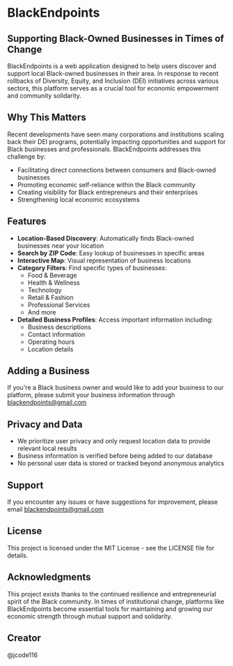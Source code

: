 # BlackEndpoints

## Supporting Black-Owned Businesses in Times of Change

BlackEndpoints is a web application designed to help users discover and support local Black-owned businesses in their area. In response to recent rollbacks of Diversity, Equity, and Inclusion (DEI) initiatives across various sectors, this platform serves as a crucial tool for economic empowerment and community solidarity.

## Why This Matters

Recent developments have seen many corporations and institutions scaling back their DEI programs, potentially impacting opportunities and support for Black businesses and professionals. BlackEndpoints addresses this challenge by:

- Facilitating direct connections between consumers and Black-owned businesses
- Promoting economic self-reliance within the Black community
- Creating visibility for Black entrepreneurs and their enterprises
- Strengthening local economic ecosystems

## Features

- **Location-Based Discovery**: Automatically finds Black-owned businesses near your location
- **Search by ZIP Code**: Easy lookup of businesses in specific areas
- **Interactive Map**: Visual representation of business locations
- **Category Filters**: Find specific types of businesses:
  - Food & Beverage
  - Health & Wellness
  - Technology
  - Retail & Fashion
  - Professional Services
  - And more
- **Detailed Business Profiles**: Access important information including:
  - Business descriptions
  - Contact information
  - Operating hours
  - Location details

## Adding a Business

If you're a Black business owner and would like to add your business to our platform, please submit your business information through blackendpoints@gmail.com

## Privacy and Data

- We prioritize user privacy and only request location data to provide relevant local results
- Business information is verified before being added to our database
- No personal user data is stored or tracked beyond anonymous analytics

## Support

If you encounter any issues or have suggestions for improvement, please email blackendpoints@gmail.com

## License

This project is licensed under the MIT License - see the LICENSE file for details.

## Acknowledgments

This project exists thanks to the continued resilience and entrepreneurial spirit of the Black community. In times of institutional change, platforms like BlackEndpoints become essential tools for maintaining and growing our economic strength through mutual support and solidarity.

## Creator
@jcode116